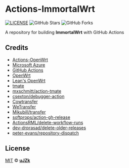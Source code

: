 # Actions-ImmortalWrt

[![LICENSE](https://img.shields.io/github/license/mashape/apistatus.svg?style=flat-square&label=LICENSE)](https://github.com/uJZk/Actions-ImmortalWrt/blob/master/LICENSE)
![GitHub Stars](https://img.shields.io/github/stars/uJZk/Actions-ImmortalWrt.svg?style=flat-square&label=Stars&logo=github)
![GitHub Forks](https://img.shields.io/github/forks/uJZk/Actions-ImmortalWrt.svg?style=flat-square&label=Forks&logo=github)

A repository for building **ImmortalWrt** with GitHub Actions


## Credits

- [Actions-OpenWrt](https://github.com/P3TERX/Actions-OpenWrt)
- [Microsoft Azure](https://azure.microsoft.com)
- [GitHub Actions](https://github.com/features/actions)
- [OpenWrt](https://github.com/openwrt/openwrt)
- [Lean's OpenWrt](https://github.com/coolsnowwolf/lede)
- [tmate](https://github.com/tmate-io/tmate)
- [mxschmitt/action-tmate](https://github.com/mxschmitt/action-tmate)
- [csexton/debugger-action](https://github.com/csexton/debugger-action)
- [Cowtransfer](https://cowtransfer.com)
- [WeTransfer](https://wetransfer.com/)
- [Mikubill/transfer](https://github.com/Mikubill/transfer)
- [softprops/action-gh-release](https://github.com/softprops/action-gh-release)
- [ActionsRML/delete-workflow-runs](https://github.com/ActionsRML/delete-workflow-runs)
- [dev-drprasad/delete-older-releases](https://github.com/dev-drprasad/delete-older-releases)
- [peter-evans/repository-dispatch](https://github.com/peter-evans/repository-dispatch)


## License

[MIT](https://github.com/uJZk/Actions-ImmortalWrt/blob/master/LICENSE) © [**uJZk**](https://github.com/uJZk)
